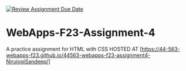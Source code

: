 [![Review Assignment Due Date](https://classroom.github.com/assets/deadline-readme-button-24ddc0f5d75046c5622901739e7c5dd533143b0c8e959d652212380cedb1ea36.svg)](https://classroom.github.com/a/4tKarLeg)
# WebApps-F23-Assignment-4
A practice assignment for HTML with CSS
HOSTED AT [https://44-563-webapps-f23.github.io/44563-webapps-f23-assignment4-NirujogiSandeep/]
